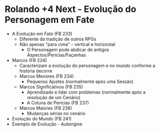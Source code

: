# Rolando +4 Next - Evolução do Personagem em Fate

+ A Evolução em Fate (FB 233)
    + Diferente da tradição de outros RPGs
    + Não apenas "para cima" - vertical e horizontal
        + O Personagem pode abdicar de antigos Aspectos/Perícias/Façanhas
+ Marcos (FB 234)
    + Caracterizam a evolução do personagem e no mundo conforme a história decorre
    + Marcos Menores (FB 234)
        + Pequenos Ajustes (normalmente após uma Sessão)
    + Marcos Significativos (FB 235)
        + Aprendizado e lidar com problemas (normalmente após a resolução de um Cenário)
        + A Coluna de Perícias (FB 237)
    + Marcos Maiores (FB 238)
        + Mudanças sérias no cenário
+ Evolução do Mundo (FB 241)
+ Exemplo de Evolução - Aubergine
  
    
